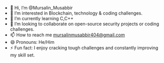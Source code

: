 - 👋 Hi, I’m @Mursalin_Musabbir
- 👀 I’m interested in Blockchain, technology & coding challenges.
- 🌱 I’m currently learning C,C++
- 💞️ I’m looking to collaborate on open-source security projects or coding challenges.
- 📫 How to reach me mursalinmusabbir404@gmail.com
- 😄 Pronouns: He/Him
- ⚡ Fun fact: I enjoy cracking tough challenges and constantly improving my skill set.

<!---
Mursalin404/Mursalin404 is a ✨ special ✨ repository because its `README.md` (this file) appears on your GitHub profile.
You can click the Preview link to take a look at your changes.
--->
